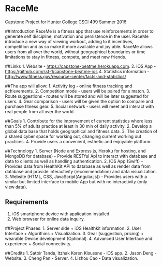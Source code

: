 # RaceMe
Capstone Project for Hunter College CSCI 499 Summer 2016

##Introduction 
RaceMe is a fitness app that use reinforcements in order to generate self discipline, motivation and persistence in the user.
RaceMe introduce a new way of viewing workout, adding to it incentives, competition and as so make it more available and joy able.
RaceMe allows users from all over the world, without geographical boundaries or time limitations to stay in fitness, compete, and meet new friends. 

##Links
 	1. Website - https://capstone-beatme.herokuapp.com.
 	2. iOS App - https://github.com/sst-1/capstone-beatme-ios
 	4. Statistics information - http://www.fitness.gov/resource-center/facts-and-statistics/

##The app will allow:
    	1. Activity log - online fitness tracking and achievements.
    	2. Competition mode - users will be paired for a match. 
    	3. Route suggestions - routes will be stored and will be later suggested for users.
    	4. Gear comparison - users will be given the option to compare and purchase fitness gear.
    	5. Social network - users will meet and interact with real people from all over the world.

##Goals
  	1. Contribute for the improvement of current statistics where less than 5% of adults practice at least in 30 min of daily activity.
  	2. Develop a global data base that holds geographical and fitness data.
  	3. The creation of a shared cyber space for working out, changing current working out practices.
  	4. Provide users a convenient, esthetic and enjoyable platform.

##Technology
	1. Server (Node and Express.js, Heroku for hosting, and MongoDB for database) - Provide RESTful Api to interact with database and data to clients as well as handling authentication.
	2. IOS App (Swift) - Provides data from HealthKit API to database as well as render data from database and provide interactivity (recommendation) and data visualization.
	3. Website (HTML, CSS, JavaScript(Angular.js)) - Provides users with a similar but limited interface to mobile App but with no interactivity (only view data).


## Requirements
1. iOS smartphone device with application installed.
2. Web browser for online data inquiry.


##Project Phases:
	1. Server side + iOS Healthkit information.
	2. User Interface + Algorithms + Visualization.
	3. Gear (suggestion, pricing) + wearable Device development (Optional).
	4. Advanced User Interface and experience + Social connectivity.


##Credits
	1. Satbir Tanda, Itzhak Koren Kloussne - iOS app.
  	2. Jason Deng - Website.
  	3. Cheng Pan - Server.
  	4. Lizhou Cao - Data visualization.



